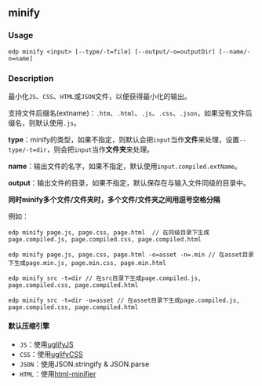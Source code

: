 minify
---------

### Usage

    edp minify <input> [--type/-t=file] [--output/-o=outputDir] [--name/-n=name]

### Description

最小化`JS`、`CSS`、`HTML`或`JSON`文件，以便获得最小化的输出。

支持文件后缀名(extname)：`.htm`、`.html`、`.js`、`.css`、`.json`，如果没有文件后缀名，则默认使用`.js`。

**type**：minify的类型，如果不指定，则默认会把`input`当作**文件**来处理，设置`--type/-t=dir`，则会把`input`当作**文件夹**来处理。

**name**：输出文件的名字，如果不指定，默认使用`input.compiled.extName`。

**output**：输出文件的目录，如果不指定，默认保存在与输入文件同级的目录中。

**同时minify多个文件/文件夹时，多个文件/文件夹之间用逗号空格分隔**

例如：
    
    edp minify page.js, page.css, page.html  // 在同级目录下生成page.compiled.js, page.compiled.css, page.compiled.html

    edp minify page.js, page.css, page.html -o=asset -n=.min // 在asset目录下生成page.min.js, page.min.css, page.min.html

    edp minify src -t=dir // 在src目录下生成page.compiled.js, page.compiled.css, page.compiled.html

    edp minify src -t=dir -o=asset // 在asset目录下生成page.compiled.js, page.compiled.css, page.compiled.html



#### 默认压缩引擎
+ `JS`：使用[uglifyJS](https://github.com/mishoo/UglifyJS)
+ `CSS`：使用[uglifyCSS](https://github.com/fmarcia/UglifyCSS)
+ `JSON`：使用JSON.stringify & JSON.parse
+ `HTML`：使用[html-minifier](https://github.com/kangax/html-minifier)
